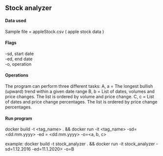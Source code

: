 

## Stock analyzer

#### Data used
Sample file = appleStock.csv ( apple stock data )

#### Flags
  -sd, start date\
  -ed, end date\
  -o, operation

#### Operations
The program can perform three different tasks:
  A, a = The longest bullish (upward) trend within a given date range
  B, b = List of dates, volumes and price changes. The list is ordered by
volume and price change.
  C, c = List of dates and price change percentages. The list is ordered by
price change percentages.


#### Run program
docker build -t <tag_name> . 
  && docker run -it <tag_name> -sd=<dd.mm.yyyy> -ed = <dd.mm.yyyy> -o=<a, b, c>  

example:
  docker build -t stock_analyzer . 
    && docker run -it stock_analyzer -sd=1.12.2016 -ed=11.1.2020> -o=B

